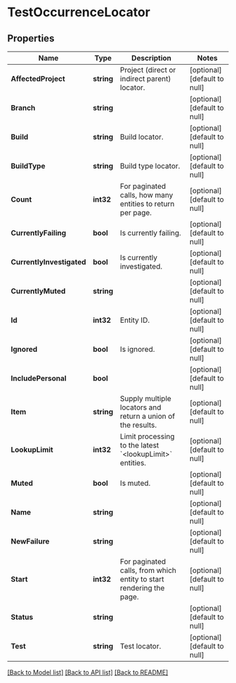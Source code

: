 # TestOccurrenceLocator

## Properties
Name | Type | Description | Notes
------------ | ------------- | ------------- | -------------
**AffectedProject** | **string** | Project (direct or indirect parent) locator. | [optional] [default to null]
**Branch** | **string** |  | [optional] [default to null]
**Build** | **string** | Build locator. | [optional] [default to null]
**BuildType** | **string** | Build type locator. | [optional] [default to null]
**Count** | **int32** | For paginated calls, how many entities to return per page. | [optional] [default to null]
**CurrentlyFailing** | **bool** | Is currently failing. | [optional] [default to null]
**CurrentlyInvestigated** | **bool** | Is currently investigated. | [optional] [default to null]
**CurrentlyMuted** | **string** |  | [optional] [default to null]
**Id** | **int32** | Entity ID. | [optional] [default to null]
**Ignored** | **bool** | Is ignored. | [optional] [default to null]
**IncludePersonal** | **bool** |  | [optional] [default to null]
**Item** | **string** | Supply multiple locators and return a union of the results. | [optional] [default to null]
**LookupLimit** | **int32** | Limit processing to the latest &#x60;&lt;lookupLimit&gt;&#x60; entities. | [optional] [default to null]
**Muted** | **bool** | Is muted. | [optional] [default to null]
**Name** | **string** |  | [optional] [default to null]
**NewFailure** | **string** |  | [optional] [default to null]
**Start** | **int32** | For paginated calls, from which entity to start rendering the page. | [optional] [default to null]
**Status** | **string** |  | [optional] [default to null]
**Test** | **string** | Test locator. | [optional] [default to null]

[[Back to Model list]](../README.md#documentation-for-models) [[Back to API list]](../README.md#documentation-for-api-endpoints) [[Back to README]](../README.md)


